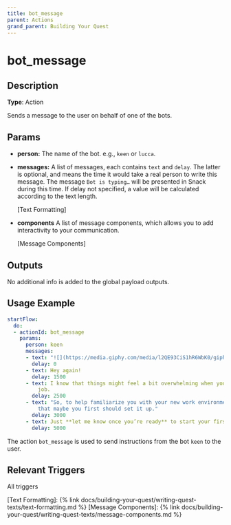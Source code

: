 ```yaml
---
title: bot_message
parent: Actions
grand_parent: Building Your Quest
---
```


# bot_message

## Description

**Type**: Action

Sends a message to the user on behalf of one of the bots. 

## Params

- **person:** The name of the bot. e.g., `keen` or `lucca`.
- **messages:** A list of messages, each contains `text` and `delay`. The latter is optional, and means the time it would take a real person to write this message. The message `Bot is typing…` will be presented in Snack during this time. If delay not specified, a value will be calculated according to the text length.
    
  [Text Formatting]

- **components** A list of message components, which allows you to add interactivity to your communication.

  [Message Components]
    

## Outputs

No additional info is added to the global payload outputs.

## Usage Example

```yaml
startFlow:
  do:
  - actionId: bot_message
    params:
      person: keen
      messages:
      - text: "![](https://media.giphy.com/media/l2QE93CiS1hR6WbK0/giphy.gif)"
        delay: 0
      - text: Hey again!
        delay: 1500
      - text: I know that things might feel a bit overwhelming when you start a new
          job.
        delay: 2500
      - text: "So, to help familiarize you with your new work environment, I was thinking
          that maybe you first should set it up."
        delay: 3000
      - text: Just **let me know once you’re ready** to start your first task!
        delay: 5000
```

The action `bot_message` is used to send instructions from the bot `keen` to the user.

## Relevant Triggers

All triggers

[Text Formatting]: {% link docs/building-your-quest/writing-quest-texts/text-formatting.md %}
[Message Components]: {% link docs/building-your-quest/writing-quest-texts/message-components.md %}